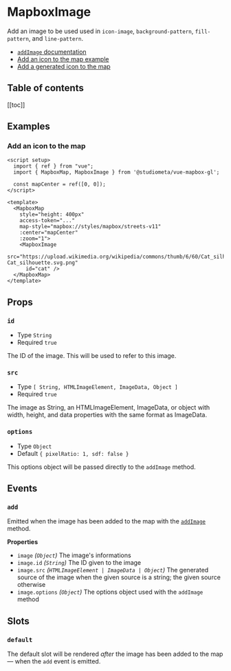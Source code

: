 <script setup>
  import { ref } from "vue";
  import { MapboxMap, MapboxImage, MapboxLayer } from '@studiometa/vue-mapbox-gl';

  const mapCenter = ref([0, 0]);
</script>

# MapboxImage

Add an image to be used used in `icon-image`, `background-pattern`, `fill-pattern`, and `line-pattern`.

- [`addImage` documentation](https://docs.mapbox.com/mapbox-gl-js/api/#map#addimage)
- [Add an icon to the map example](https://docs.mapbox.com/mapbox-gl-js/example/add-image/)
- [Add a generated icon to the map](https://docs.mapbox.com/mapbox-gl-js/example/add-image-generated/)


<h2>Table of contents</h2>

[[toc]]

## Examples

### Add an icon to the map

<ClientOnly>
  <MapboxMap
    style="margin-top: 1em; height: 400px;"
    :access-token="MAPBOX_API_KEY"
    map-style="mapbox://styles/mapbox/streets-v11"
    :center="mapCenter"
    :zoom="1">
  <MapboxImage
    src="https://upload.wikimedia.org/wikipedia/commons/thumb/6/60/Cat_silhouette.svg/400px-Cat_silhouette.svg.png"
    id="cat">
    <MapboxLayer
      id="points"
      :options="{
        type: 'symbol',
        source: {
          type: 'geojson',
          data: {
            type: 'FeatureCollection',
            features: [
              {
                type: 'Feature',
                geometry: {
                  type: 'Point',
                  coordinates: [0, 0]
                }
              }
            ]
          }
        },
        layout: {
          'icon-image': 'cat',
          'icon-size': 0.25
        }
      }" />
  </MapboxImage>
  </MapboxMap>
</ClientOnly>

```vue {12-14}
<script setup>
  import { ref } from "vue";
  import { MapboxMap, MapboxImage } from '@studiometa/vue-mapbox-gl';

  const mapCenter = ref([0, 0]);
</script>

<template>
  <MapboxMap
    style="height: 400px"
    access-token="..."
    map-style="mapbox://styles/mapbox/streets-v11"
    :center="mapCenter"
    :zoom="1">
    <MapboxImage
      src="https://upload.wikimedia.org/wikipedia/commons/thumb/6/60/Cat_silhouette.svg/400px-Cat_silhouette.svg.png"
      id="cat" />
  </MapboxMap>
</template>
```

## Props

### `id`

- Type `String`
- Required `true`

The ID of the image. This will be used to refer to this image.

### `src`

- Type `[ String, HTMLImageElement, ImageData, Object ]`
- Required `true`

The image as String, an HTMLImageElement, ImageData, or object with width, height, and data properties with the same format as ImageData.

### `options`

- Type `Object`
- Default `{ pixelRatio: 1, sdf: false }`

This options object will be passed directly to the `addImage` method.

## Events

### `add`

Emitted when the image has been added to the map with the [`addImage`](https://docs.mapbox.com/mapbox-gl-js/api/#map#addimage) method.

**Properties**

- `image` _(`Object`)_ The image's informations
- `image.id` _(`String`)_ The ID given to the image
- `image.src` _(`HTMLImageElement | ImageData | Object`)_ The generated source of the image when the given source is a string; the given source otherwise
- `image.options` _(`Object`)_ The options object used with the `addImage` method


## Slots

### `default`

The default slot will be rendered _after_ the image has been added to the map — when the `add` event is emitted.
